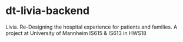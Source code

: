 # dt-livia-backend
Livia. Re-Designing the hospital experience for patients and families. A project at University of Mannheim IS615 &amp; IS613 in HWS18
